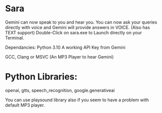 # Sara
 Gemini can now speak to you and hear you. You can now ask your queries directly with voice and Gemini will provide answers in VOICE.   (Also has TEXT support)
 Double-Click on sara.exe to Launch directly on your Terminal.

 Dependancies:
 Python 3.10
 A working API Key from Gemini
  
 GCC, Clang or MSVC
 (An MP3 Player to hear Gemini)

 # Python Libraries:
 openai,
 gtts,
 speech_recognition,
 google.generativeai

You can use playsound library also if you seem to have a problem with default MP3 player.
